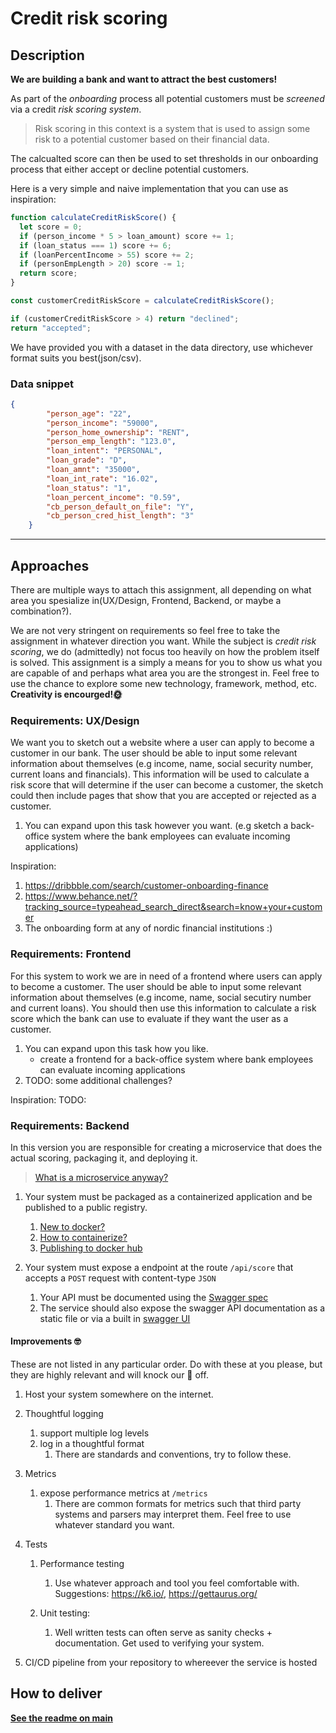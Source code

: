 # Credit risk scoring

## Description

**We are building a bank and want to attract the best customers!**

As part of the *onboarding* process all potential customers must be *screened* via a credit *risk scoring system*.
> Risk scoring in this context is a system that is used to assign some risk to a potential customer based on their financial data.

The calcualted score can then be used to set thresholds in our onboarding process that either accept or decline potential customers.

Here is a very simple and naive implementation that you can use as inspiration:

```javascript
function calculateCreditRiskScore() {
  let score = 0;
  if (person_income * 5 > loan_amount) score += 1;
  if (loan_status === 1) score += 6;
  if (loanPercentIncome > 55) score += 2;
  if (personEmpLength > 20) score -= 1;
  return score;
}

const customerCreditRiskScore = calculateCreditRiskScore();

if (customerCreditRiskScore > 4) return "declined";
return "accepted";
```

We have provided you with a dataset in the data directory, use whichever format suits you best(json/csv).

### Data snippet

```json
{
        "person_age": "22",
        "person_income": "59000",
        "person_home_ownership": "RENT",
        "person_emp_length": "123.0",
        "loan_intent": "PERSONAL",
        "loan_grade": "D",
        "loan_amnt": "35000",
        "loan_int_rate": "16.02",
        "loan_status": "1",
        "loan_percent_income": "0.59",
        "cb_person_default_on_file": "Y",
        "cb_person_cred_hist_length": "3"
    }
```
---

## Approaches
There are multiple ways to attach this assignment, all depending on what area you spesialize in(UX/Design, Frontend, Backend, or maybe a combination?).

We are not very stringent on requirements so feel free to take the assignment in whatever direction you want.
While the subject is *credit risk scoring*, we do (admittedly) not focus too heavily on how the problem itself is solved. This assignment is a simply a means for you to show us what you are capable of and perhaps what area you are the strongest in.
Feel free to use the chance to explore some new technology, framework, method, etc. **Creativity is encourged!🌞**

### Requirements: UX/Design
We want you to sketch out a website where a user can apply to become a customer in our bank. The user should be able to input some relevant information about themselves (e.g income, name, social security number, current loans and financials).
This information will be used to calculate a risk score that will determine if the user can become a customer, the sketch could then include pages that show that you are accepted or rejected as a customer.

1. You can expand upon this task however you want. (e.g sketch a back-office system where the bank employees can evaluate incoming applications)

Inspiration:
1. https://dribbble.com/search/customer-onboarding-finance
2. https://www.behance.net/?tracking_source=typeahead_search_direct&search=know+your+customer
3. The onboarding form at any of nordic financial institutions :)

### Requirements: Frontend
For this system to work we are in need of a frontend where users can apply to become a customer. The user should be able to input some relevant information about themselves (e.g income, name, social secutiry number and current loans). You should then use this information to calculate a risk score which the bank can use to evaluate if they want the user as a customer.

1. You can expand upon this task how you like.
    - create a frontend for a back-office system where bank employees can evaluate incoming applications
2. TODO: some additional challenges?

Inspiration:
TODO:

### Requirements: Backend

In this version you are responsible for creating a microservice that does the actual scoring, packaging it, and deploying it.

> [What is a microservice anyway?](https://www.youtube.com/watch?v=j3XufmvEMiM)

1. Your system must be packaged as a containerized application and be published to a public registry.
   1. [New to docker?](https://www.youtube.com/watch?v=Gjnup-PuquQ)
   2. [How to containerize?](https://www.youtube.com/watch?v=gAkwW2tuIqE)
   3. [Publishing to docker hub](https://docs.docker.com/docker-hub/)

2. Your system must expose a endpoint at the route ``` /api/score ``` that accepts a ``` POST ``` request with content-type ``` JSON ```
   1. Your API must be documented using the [Swagger spec](https://swagger.io/specification/)
   2. The service should also expose the swagger API documentation as a static file or via a built in [swagger UI](https://github.com/swagger-api/swagger-ui)

#### Improvements 🤓
These are not listed in any particular order. Do with these at you please, but they are highly relevant and will knock our 🧦 off.

1. Host your system somewhere on the internet.

2. Thoughtful logging
   1. support multiple log levels
   2. log in a thoughtful format
      1. There are standards and conventions, try to follow these.

3. Metrics
   1. expose performance metrics at  ``` /metrics ```
      1. There are common formats for metrics such that third party systems and parsers may interpret them. Feel free to use whatever standard you want.

4. Tests
   1. Performance testing
      1. Use whatever approach and tool you feel comfortable with.
      Suggestions: https://k6.io/, https://gettaurus.org/

   2. Unit testing:
      1. Well written tests can often serve as sanity checks + documentation. Get used to verifying your system.

5. CI/CD pipeline from your repository to whereever the service is hosted

## How to deliver

[**See the readme on main**](https://github.com/stacc/stacc-challenge-public/blob/main/readme.md)
